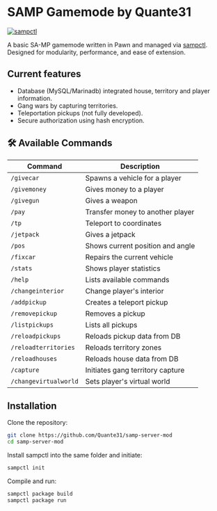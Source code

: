 # SAMP Gamemode by Quante31

[![sampctl](https://img.shields.io/badge/sampctl-server--package-2f2f2f.svg?style=for-the-badge)](https://github.com/Quante31/samp-server-mod)

A basic SA-MP gamemode written in Pawn and managed via [sampctl](https://github.com/Southclaws/sampctl).
Designed for modularity, performance, and ease of extension.

## Current features
- Database (MySQL/Marinadb) integrated house, territory and player information.    
- Gang wars by capturing territories.
- Teleportation pickups (not fully developed).
- Secure authorization using hash encryption.

 ## 🛠 Available Commands

| Command             | Description                          |
|---------------------|--------------------------------------|
| `/givecar`          | Spawns a vehicle for a player        |
| `/givemoney`        | Gives money to a player              |
| `/givegun`          | Gives a weapon                       |
| `/pay`              | Transfer money to another player     |
| `/tp`               | Teleport to coordinates              |
| `/jetpack`          | Gives a jetpack                      |
| `/pos`              | Shows current position and angle     |
| `/fixcar`           | Repairs the current vehicle          |
| `/stats`            | Shows player statistics              |
| `/help`             | Lists available commands             |
| `/changeinterior`   | Change player's interior             |
| `/addpickup`        | Creates a teleport pickup            |
| `/removepickup`     | Removes a pickup                     |
| `/listpickups`      | Lists all pickups                    |
| `/reloadpickups`    | Reloads pickup data from DB          |
| `/reloadterritories`| Reloads territory zones              |
| `/reloadhouses`     | Reloads house data from DB           |
| `/capture`          | Initiates gang territory capture     |
| `/changevirtualworld` | Sets player's virtual world       |
 
## Installation

Clone the repository:

```bash
git clone https://github.com/Quante31/samp-server-mod
cd samp-server-mod
```

Install sampctl into the same folder and initiate:

```bash
sampctl init
```

Compile and run:

```bash
sampctl package build
sampctl package run
```
